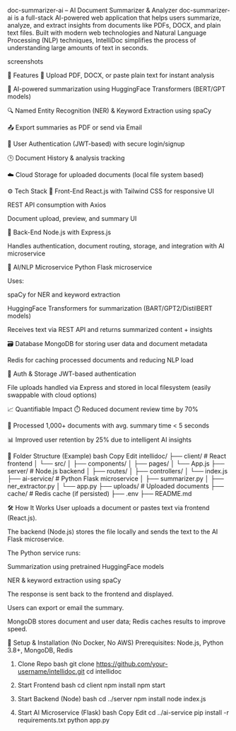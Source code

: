 doc-summarizer-ai – AI Document Summarizer & Analyzer
doc-summarizer-ai is a full-stack AI-powered web application that helps users summarize, analyze, and extract insights from documents like PDFs, DOCX, and plain text files. Built with modern web technologies and Natural Language Processing (NLP) techniques, IntelliDoc simplifies the process of understanding large amounts of text in seconds.


screenshots





🚀 Features
📄 Upload PDF, DOCX, or paste plain text for instant analysis

🤖 AI-powered summarization using HuggingFace Transformers (BERT/GPT models)

🔍 Named Entity Recognition (NER) & Keyword Extraction using spaCy

📤 Export summaries as PDF or send via Email

👥 User Authentication (JWT-based) with secure login/signup

🕒 Document History & analysis tracking

☁️ Cloud Storage for uploaded documents (local file system based)







⚙️ Tech Stack
🎨 Front-End
React.js with Tailwind CSS for responsive UI

REST API consumption with Axios

Document upload, preview, and summary UI

🧠 Back-End
Node.js with Express.js

Handles authentication, document routing, storage, and integration with AI microservice

🧬 AI/NLP Microservice
Python Flask microservice

Uses:

spaCy for NER and keyword extraction

HuggingFace Transformers for summarization (BART/GPT2/DistilBERT models)

Receives text via REST API and returns summarized content + insights

🗃️ Database
MongoDB for storing user data and document metadata

Redis for caching processed documents and reducing NLP load

🔐 Auth & Storage
JWT-based authentication

File uploads handled via Express and stored in local filesystem (easily swappable with cloud options)

📈 Quantifiable Impact
⏱️ Reduced document review time by 70%

📁 Processed 1,000+ documents with avg. summary time < 5 seconds

📊 Improved user retention by 25% due to intelligent AI insights





📂 Folder Structure (Example)
bash
Copy
Edit
intellidoc/
├── client/                # React frontend
│   └── src/
│       ├── components/
│       ├── pages/
│       └── App.js
├── server/                # Node.js backend
│   ├── routes/
│   ├── controllers/
│   └── index.js
├── ai-service/            # Python Flask microservice
│   ├── summarizer.py
│   ├── ner_extractor.py
│   └── app.py
├── uploads/               # Uploaded documents
├── cache/                 # Redis cache (if persisted)
├── .env
├── README.md




🛠️ How It Works
User uploads a document or pastes text via frontend (React.js).

The backend (Node.js) stores the file locally and sends the text to the AI Flask microservice.

The Python service runs:

Summarization using pretrained HuggingFace models

NER & keyword extraction using spaCy

The response is sent back to the frontend and displayed.

Users can export or email the summary.

MongoDB stores document and user data; Redis caches results to improve speed.





🧪 Setup & Installation (No Docker, No AWS)
Prerequisites:
Node.js, Python 3.8+, MongoDB, Redis

1. Clone Repo
bash
git clone https://github.com/your-username/intellidoc.git
cd intellidoc


2. Start Frontend
bash
cd client
npm install
npm start


3. Start Backend (Node)
bash
cd ../server
npm install
node index.js


4. Start AI Microservice (Flask)
bash
Copy
Edit
cd ../ai-service
pip install -r requirements.txt
python app.py


